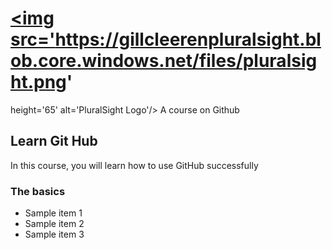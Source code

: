 # <a href='http://pluralsight.com'><img src='https://gillcleerenpluralsight.blob.core.windows.net/files/pluralsight.png' 
height='65' alt='PluralSight Logo'/> </a> A course on Github

## Learn Git Hub
In this course, you will learn how to use GitHub successfully


### The basics

- Sample item 1
- Sample item 2
- Sample item 3
